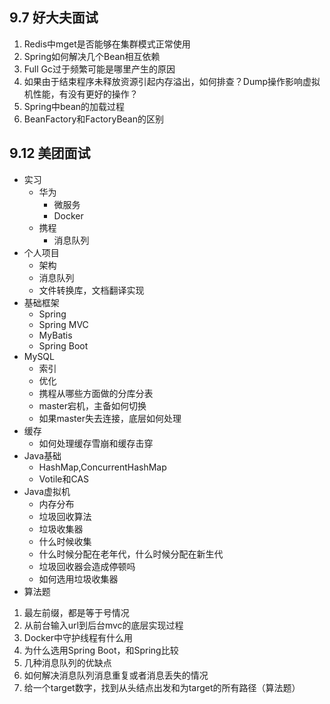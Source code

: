 ## 9.7 好大夫面试
1. Redis中mget是否能够在集群模式正常使用
1. Spring如何解决几个Bean相互依赖
1. Full Gc过于频繁可能是哪里产生的原因
1. 如果由于结束程序未释放资源引起内存溢出，如何排查？Dump操作影响虚拟机性能，有没有更好的操作？
1. Spring中bean的加载过程
1. BeanFactory和FactoryBean的区别

## 9.12 美团面试
- 实习
    - 华为
        - 微服务
        - Docker
    - 携程
        - 消息队列
- 个人项目
    - 架构
    - 消息队列
    - 文件转换库，文档翻译实现
- 基础框架
    - Spring
    - Spring MVC
    - MyBatis
    - Spring Boot
- MySQL
    - 索引
    - 优化
    - 携程从哪些方面做的分库分表
    - master宕机，主备如何切换
    - 如果master失去连接，底层如何处理
- 缓存
    - 如何处理缓存雪崩和缓存击穿
- Java基础
    - HashMap,ConcurrentHashMap
    - Votile和CAS
- Java虚拟机
    - 内存分布
    - 垃圾回收算法
    - 垃圾收集器
    - 什么时候收集
    - 什么时候分配在老年代，什么时候分配在新生代
    - 垃圾回收器会造成停顿吗
    - 如何选用垃圾收集器
- 算法题
1. 最左前缀，都是等于号情况
1. 从前台输入url到后台mvc的底层实现过程
1. Docker中守护线程有什么用
1. 为什么选用Spring Boot，和Spring比较
1. 几种消息队列的优缺点
1. 如何解决消息队列消息重复或者消息丢失的情况
1. 给一个target数字，找到从头结点出发和为target的所有路径（算法题）